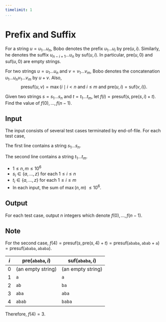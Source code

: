 ```yaml
---
timelimit: 1
...
```


# Prefix and Suffix

For a string $u = u_1 \dots u_n$, Bobo denotes the prefix $u_1 \dots u_i$ by $\mathrm{pre}(u, i)$. Similarly, he denotes the suffix $u_{n - i + 1} \dots u_n$ by $\mathrm{suf}(u, i)$. In particular, $\mathrm{pre}(u, 0)$ and $\mathrm{suf}(u, 0)$ are empty strings.

For two strings $u = u_1 \dots u_n$ and $v = v_1 \dots v_m$, Bobo denotes the concatenation $u_1 \dots u_n v_1 \dots v_m$ by $u + v$. Also,
$$
\mathrm{presuf}(u, v) = \max\{i \mid i < n \text{ and } i \leq m \text{ and } \mathrm{pre}(u, i) = \mathrm{suf}(v, i) \}.
$$

Given two strings $s = s_1 \dots s_n$ and $t = t_1 \dots t_m$, let $f(i) = \mathrm{presuf}(s, \mathrm{pre}(s, i) + t)$. Find the value of $f(0), \dots, f(n - 1)$.

## Input

The input consists of several test cases terminated by end-of-file. For each test case,

The first line contains a string $s_1 \dots s_n$.

The second line contains a string $t_1 \dots t_m$.

* $1 \leq n, m \leq 10^6$
* $s_i \in \{a, \dots, z\}$ for each $1 \leq i \leq n$
* $t_i \in \{a, \dots, z\}$ for each $1 \leq i \leq m$
* In each input, the sum of $\max(n, m)$ $\leq 10^6$.

## Output

For each test case, output $n$ integers which denote $f(0), \dots, f(n - 1)$.

<!--SAMPLES-->

## Note

For the second case, $f(4) = \mathrm{presuf}(s, \mathrm{pre}(s, 4) + t) = \mathrm{presuf}(\texttt{ababa}, \texttt{abab} + \texttt{a}) = \mathrm{presuf}(\texttt{ababa}, \texttt{ababa})$.

| $i$  | $\mathrm{pre}(\mathtt{ababa}, i)$ | $\mathrm{suf}(\mathtt{ababa}, i)$ |
| ---- | --------------------------------- | --------------------------------- |
| $0$  | (an empty string)                 | (an empty string)                 |
| $1$  | $\mathtt{a}$                      | $\mathtt{a}$                      |
| $2$  | $\mathtt{ab}$                     | $\mathtt{ba}$                     |
| $3$  | $\mathtt{aba}$                    | $\mathtt{aba}$                    |
| $4$  | $\mathtt{abab}$                   | $\mathtt{baba}$                   |

Therefore, $f(4) = 3$.
